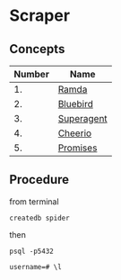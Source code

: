 # Scraper

## Concepts

Number | Name
-------|-------------------
1.     | [Ramda](http://ramdajs.com/)
2.     | [Bluebird](http://bluebirdjs.com/docs/getting-started.html)
3.     | [Superagent](http://visionmedia.github.io/superagent/)
4.     | [Cheerio](http://cheeriojs.github.io/cheerio/)
5.     | [Promises](https://developer.mozilla.org/en/docs/Web/JavaScript/Reference/Global_Objects/Promise)

## Procedure

from terminal

`createdb spider`

then

`psql -p5432`

`username=# \l`
